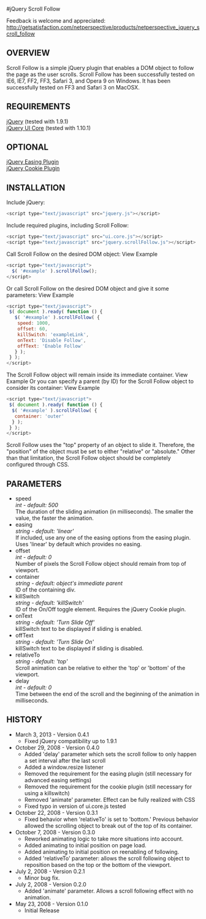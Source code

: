 #jQuery Scroll Follow

Feedback is welcome and appreciated: http://getsatisfaction.com/netperspective/products/netperspective_jquery_scroll_follow

## OVERVIEW
Scroll Follow is a simple jQuery plugin that enables a DOM object to follow the page as the user scrolls. Scroll Follow has been successfully tested on IE6, IE7, FF2, FF3, Safari 3, and Opera 9 on Windows. It has been successfully tested on FF3 and Safari 3 on MacOSX.

## REQUIREMENTS
[jQuery](http://jquery.com/) (tested with 1.9.1)  
[jQuery UI Core](http://jqueryui.com/) (tested with 1.10.1)  

## OPTIONAL
[jQuery Easing Plugin](http://gsgd.co.uk/sandbox/jquery/easing/)  
[jQuery Cookie Plugin](http://web.archive.org/web/20100721181236/http://www.stilbuero.de/2006/09/17/cookie-plugin-for-jquery/)

## INSTALLATION
Include jQuery:
```javascript
<script type="text/javascript" src="jquery.js"></script>
```
Include required plugins, including Scroll Follow:
```javascript
<script type="text/javascript" src="ui.core.js"></script>
<script type="text/javascript" src="jquery.scrollFollow.js"></script>
```
Call Scroll Follow on the desired DOM object: 
View Example
```javascript
<script type="text/javascript">
  $( '#example' ).scrollFollow();
</script>
```
Or call Scroll Follow on the desired DOM object and give it some parameters: 
View Example
```javascript
<script type="text/javascript">
 $( document ).ready( function () {
   $( '#example' ).scrollFollow( {
    speed: 1000,
    offset: 60,
    killSwitch: 'exampleLink',
    onText: 'Disable Follow',
    offText: 'Enable Follow'
   } );
 } );
</script>
```
The Scroll Follow object will remain inside its immediate container. 
View Example
Or you can specify a parent (by ID) for the Scroll Follow object to consider its container: 
View Example
```javascript
<script type="text/javascript">
 $( document ).ready( function () {
  $( '#example' ).scrollFollow( {
   container: 'outer'
  } );
 } );
</script>
```
Scroll Follow uses the "top" property of an object to slide it. Therefore, the "position" of the object must be set to either "relative" or "absolute." Other than that limitation, the Scroll Follow object should be completely configured through CSS.

## PARAMETERS
* speed  
  *int - default: 500*  
  The duration of the sliding animation (in milliseconds). The smaller the value, the faster the animation.
* easing  
  *string - default: 'linear'*  
  If included, use any one of the easing options from the easing plugin. Uses 'linear' by default which provides no easing.
* offset  
  *int - default: 0*  
  Number of pixels the Scroll Follow object should remain from top of viewport.
* container  
  *string - default: object's immediate parent*  
  ID of the containing div.
* killSwitch  
  *string - default: 'killSwitch'*  
  ID of the On/Off toggle element. Requires the jQuery Cookie plugin.
* onText  
  *string - default: 'Turn Slide Off'*  
  killSwitch text to be displayed if sliding is enabled.
* offText  
  *string - default: 'Turn Slide On'*  
  killSwitch text to be displayed if sliding is disabled.
* relativeTo  
  *string - default: 'top'*  
  Scroll animation can be relative to either the 'top' or 'bottom' of the viewport.
* delay  
  *int - default: 0*  
  Time between the end of the scroll and the beginning of the animation in milliseconds.

## HISTORY
* March 3, 2013 - Version 0.4.1
  * Fixed jQuery compatibility up to 1.9.1
* October 29, 2008 - Version 0.4.0  
  * Added 'delay' parameter which sets the scroll follow to only happen a set interval after the last scroll  
  * Added a window.resize listener  
  * Removed the requirement for the easing plugin (still necessary for advanced easing settings)  
  * Removed the requirement for the cookie plugin (still necessary for using a killswitch)  
  * Removed 'animate' parameter. Effect can be fully realized with CSS  
  * Fixed typo in version of ui.core.js tested  
* October 22, 2008 - Version 0.3.1  
  * Fixed behavior when 'relativeTo' is set to 'bottom.' Previous behavior allowed the scrolling object to break out of the top of its container.  
* October 7, 2008 - Version 0.3.0  
  * Reworked animating logic to take more situations into account.  
  * Added animating to initial position on page load.  
  * Added animating to initial position on reenabling of following.  
  * Added 'relativeTo' parameter: allows the scroll following object to reposition based on the top or the bottom of the viewport.  
* July 2, 2008 - Version 0.2.1  
  * Minor bug fix.  
* July 2, 2008 - Version 0.2.0  
  * Added 'animate' parameter. Allows a scroll following effect with no animation.  
* May 23, 2008 - Version 0.1.0  
  * Initial Release  

